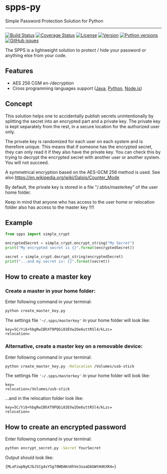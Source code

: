 # spps-py

Simple Password Protection Solution for Python

---

[![Build Status](https://travis-ci.com/elomagic/spps-py.svg?branch=main)](https://travis-ci.com/elomagic/spps-py)
[![Coverage Status](https://coveralls.io/repos/github/elomagic/spps-py/badge.svg?branch=main)](https://coveralls.io/github/elomagic/spps-py?branch=main)
[![License](https://img.shields.io/badge/License-Apache%202.0-blue.svg)](https://opensource.org/licenses/Apache-2.0)
[![Version](https://img.shields.io/pypi/v/spps-py.svg)](https://pypi.python.org/pypi/spps-py/)
[![Python versions](https://img.shields.io/pypi/pyversions/spps-py.svg)](https://pypi.python.org/pypi/spps-py/)
[![GitHub issues](https://img.shields.io/github/issues-raw/elomagic/spps-py)](https://github.com/elomagic/spps-py/issues)

The SPPS is a lightweight solution to protect / hide your password or anything else from your code.

## Features

* AES 256 CGM en-/decryption
* Cross programming languages support ([Java](https://github.com/elomagic/spps-jshiro), [Python](https://github.com/elomagic/spps-py), [Node.js](https://github.com/elomagic/spps-npm))

## Concept

This solution helps one to accidentally publish secrets unintentionally by splitting the secret into an encrypted part and a private key. 
The private key is kept separately from the rest, in a secure location for the authorized user only.

The private key is randomized for each user on each system and is therefore unique. This means that if someone has the encrypted secret, 
they can only read it if they also have the private key. You can check this by trying to decrypt the encrypted secret with another user or another system. You will not succeed.

A symmetrical encryption based on the AES-GCM 256 method is used. See also https://en.wikipedia.org/wiki/Galois/Counter_Mode

By default, the private key is stored in a file "/.sbbs/masterkey" of the user home folder.

Keep in mind that anyone who has access to the user home or relocation folder also has access to the master key !!!!

## Example

```python
from spps import simple_crypt

encryptedSecret = simple_crypt.encrypt_string("My Secret")
print("My encrypted secret is {}".format(encryptedSecret))

secret = simple_crypt.decrypt_string(encryptedSecret)
print("...and my secret is: {}".format(secret))
```

## How to create a master key

### Create a master in your home folder:

Enter following command in your terminal:

```bash  
python create_master_key.py
```

The settings file ```'~/.spps/masterkey'``` in your home folder will look like:

```properties
key=5C/Yi6+hbgRwIBhXT9PQGi83EVw2Oe6uttRSl4/kLzc=
relocation=
```

### Alternative, create a master key on a removable device:

Enter following command in your terminal:

```bash
python create_master_key.py -Relocation /Volumes/usb-stick
```

The settings file ```'~/.spps/masterkey'``` in your home folder will look like:

```properties
key=
relocation=/Volumes/usb-stick
```

...and in the relocation folder look like:

```properties
key=5C/Yi6+hbgRwIBhXT9PQGi83EVw2Oe6uttRSl4/kLzc=
relocation=
```

## How to create an encrypted password

Enter following command in your terminal:

```bash 
python encrypt_secret.py -Secret YourSecret 
```

Output should look like:
```
{MLaFzwpNyKJbJSCg4xY5g70WDAKnOhVe3oaaDAGWtH4KXR4=}
```

##
